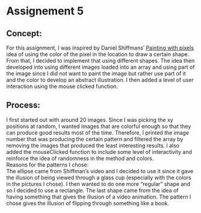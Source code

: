 # Assignement 5
## Concept:

For this assignment, I was inspired by Daniel Shiffmans’ [Painting with pixels](https://www.youtube.com/watch?v=NbX3RnlAyGU) idea of using the color of the pixel in the location to draw a certain shape. From that, I decided to implement that using different shapes. The idea then developed into using different images loaded into an array and using part of the image since I did not want to paint the image but rather use part of it and the color to develop an abstract illustration. I then added a level of user interaction using the mouse clicked function. 

## Process:

I first started out with around 20 images. Since I was picking the xy positions at random, I wanted images that are colorful enough so that they can produce good results most of the time. Therefore, I printed the image number that was producing the certain pattern and filtered the array by removing the images that produced the least interesting results. I also added the mouseClicked function to include some level of interactivity and reinforce the idea of  randomness in the method and colors. </br>
Reasons for the patterns I chose: </br> 
The ellipse came from Shiffman’s video and I decided to use it since it gave the illusion of being viewed through a glass cup (especially with the colors in the pictures I chose). I then wanted to do one more “regular” shape and so I decided to use a rectangle. The last shape came from the idea of having something that gives the illusion of a video animation. The pattern I chose gives the illusion of flipping through something like a book. 


